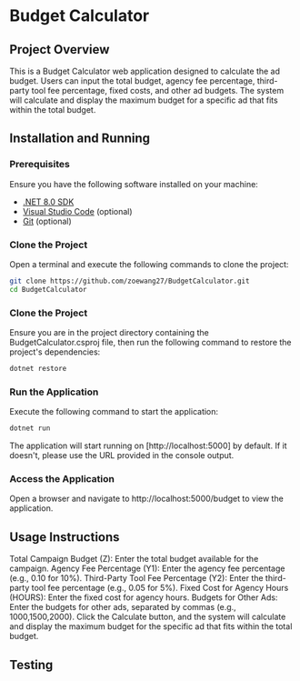# Budget Calculator

## Project Overview

This is a Budget Calculator web application designed to calculate the ad budget. Users can input the total budget, agency fee percentage, third-party tool fee percentage, fixed costs, and other ad budgets. The system will calculate and display the maximum budget for a specific ad that fits within the total budget.

## Installation and Running

### Prerequisites

Ensure you have the following software installed on your machine:

- [.NET 8.0 SDK](https://dotnet.microsoft.com/download/dotnet/8.0)
- [Visual Studio Code](https://code.visualstudio.com/) (optional)
- [Git](https://git-scm.com/) (optional)

### Clone the Project

Open a terminal and execute the following commands to clone the project:

```bash
git clone https://github.com/zoewang27/BudgetCalculator.git
cd BudgetCalculator
```

### Clone the Project 
Ensure you are in the project directory containing the BudgetCalculator.csproj file, then run the following command to restore the project's dependencies:
```bash
dotnet restore
```

### Run the Application
Execute the following command to start the application:
```bash
dotnet run
```

The application will start running on [http://localhost:5000] by default. If it doesn't, please use the URL provided in the console output.


### Access the Application
Open a browser and navigate to http://localhost:5000/budget to view the application.


## Usage Instructions
Total Campaign Budget (Z): Enter the total budget available for the campaign.
Agency Fee Percentage (Y1): Enter the agency fee percentage (e.g., 0.10 for 10%).
Third-Party Tool Fee Percentage (Y2): Enter the third-party tool fee percentage (e.g., 0.05 for 5%).
Fixed Cost for Agency Hours (HOURS): Enter the fixed cost for agency hours.
Budgets for Other Ads: Enter the budgets for other ads, separated by commas (e.g., 1000,1500,2000).
Click the Calculate button, and the system will calculate and display the maximum budget for the specific ad that fits within the total budget.

## Testing
